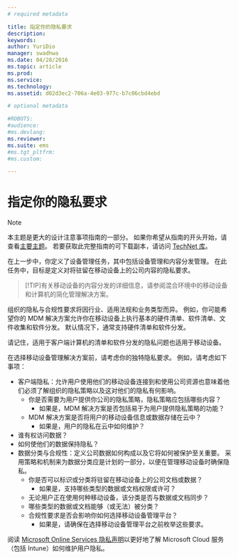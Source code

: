 ```yaml
---
# required metadata

title: 指定你的隐私要求
description:
keywords:
author: YuriDio
manager: swadhwa
ms.date: 04/28/2016
ms.topic: article
ms.prod:
ms.service:
ms.technology:
ms.assetid: d02d3ec2-706a-4e03-977c-b7c06cbd4ebd

# optional metadata

#ROBOTS:
#audience:
#ms.devlang:
ms.reviewer: 
ms.suite: ems
#ms.tgt_pltfrm:
#ms.custom:

---
```


# 指定你的隐私要求

>[!NOTE]
>本主题是更大的设计注意事项指南的一部分。 如果你希望从指南的开头开始，请查看[主要主题](mdm-design-considerations-guide.md)。 若要获取此完整指南的可下载副本，请访问 [TechNet 库](https://gallery.technet.microsoft.com/Mobile-Device-Management-7d401582)。


在上一步中，你定义了设备管理任务，其中包括设备管理和内容分发管理。 在此任务中，目标是定义对将驻留在移动设备上的公司内容的隐私要求。 

>[!TIP]有关移动设备的内容分发的详细信息，请参阅混合环境中的移动设备和计算机的简化管理解决方案。

组织的隐私与合规性要求将因行业、适用法规和业务类型而异。 例如，你可能希望你的 MDM 解决方案允许你在移动设备上执行基本的硬件清单、软件清单、文件收集和软件分发。 默认情况下，通常支持硬件清单和软件分发。 

请记住，适用于客户端计算机的清单和软件分发的隐私问题也适用于移动设备。 

在选择移动设备管理解决方案前，请考虑你的独特隐私要求。 例如，请考虑如下事项：

- 客户端隐私：允许用户使用他们的移动设备连接到和使用公司资源也意味着他们必须了解组织的隐私策略以及这对他们的隐私有何影响。
    - 你是否需要为用户提供你公司的隐私策略，隐私策略应包括哪些内容？
        - 如果是，MDM 解决方案是否包括易于为用户提供隐私策略的功能？
    - MDM 解决方案是否将用户的移动设备信息或数据存储在云中？
        - 如果是，用户的隐私在云中如何维护？ 
- 谁有权访问数据？
- 如何使他们的数据保持隐私？
- 数据分类与合规性：定义公司数据如何构成以及它将如何被保护至关重要。 采用策略和机制来为数据分类应是计划的一部分，以便在管理移动设备时确保隐私。
    - 你是否可以标识或分类将驻留在移动设备上的公司文档或数据？
        - 如果是，支持哪些类型的数据或文档权限或许可？
    - 无论用户正在使用何种移动设备，该分类是否与数据或文档同步？
    - 哪些类型的数据或文档能够（或无法）被分类？
    - 合规性要求是否会影响你如何选择移动设备管理平台？
        - 如果是，请确保在选择移动设备管理平台之前枚举这些要求。

阅读 [Microsoft Online Services 隐私声明](http://www.microsoft.com/server-cloud/products/intune-trust-center/privacy.aspx)以更好地了解 Microsoft Cloud 服务（包括 Intune）如何维护用户隐私。

<!--HONumber=Apr16_HO2-->


